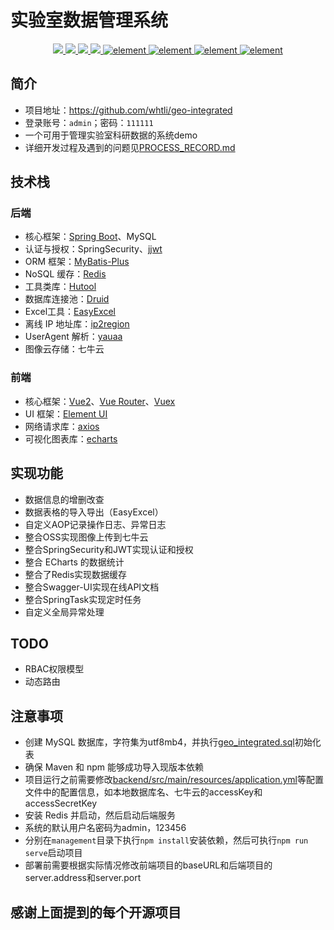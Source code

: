 # 实验室数据管理系统

<p align="center">
    <a href="https://github.com/spring-projects/spring-boot" target="_blank">	
      <img src="https://img.shields.io/badge/SpringBoot-2.7.7-orange">
    </a>
    <a href="https://github.com/vuejs/vue" target="_blank">	
      <img src="https://img.shields.io/badge/Vue-2.6.11-brightgreen">
    </a>
    <a href="https://docs.oracle.com/javase/8/docs/api/?xd_co_f=47c934d9-e663-4eba-819c-b726fc2d0847" target="_blank">	
      <img src="https://img.shields.io/badge/JDK-1.8-orange">
    </a>
    <a href="https://github.com/baomidou/mybatis-plus" target="_blank">	
      <img src="https://img.shields.io/badge/Mybatis--Plus-3.5.2-orange">
    </a>
    <a href="https://github.com/ElemeFE/element" target="_blank">
        <img src="https://img.shields.io/badge/Element-%3E2.15.12-brightgreen" alt="element">
    </a>
    <a href="https://github.com/dromara/hutool" target="_blank">
        <img src="https://img.shields.io/badge/Hutool-5.8.11-blue" alt="element">
    </a>
    <a href="https://github.com/alibaba/easyexcel" target="_blank">
        <img src="https://img.shields.io/badge/EasyExcel-3.1.3-blue" alt="element">
    </a>
    <a href="https://github.com/alibaba/druid" target="_blank">
        <img src="https://img.shields.io/badge/Druid-1.2.6-blue" alt="element">
    </a>
</p>

## 简介
+ 项目地址：https://github.com/whtli/geo-integrated
+ 登录账号：`admin`；密码：`111111`
+ 一个可用于管理实验室科研数据的系统demo
+ 详细开发过程及遇到的问题见[PROCESS_RECORD.md](PROCESS_RECORD.md)


## 技术栈

### 后端

+ 核心框架：[Spring Boot](https://github.com/spring-projects/spring-boot)、MySQL
+ 认证与授权：SpringSecurity、[jjwt](https://github.com/jwtk/jjwt)
+ ORM 框架：[MyBatis-Plus](https://github.com/baomidou/mybatis-plus)
+ NoSQL 缓存：[Redis](https://github.com/redis/redis)
+ 工具类库：[Hutool](https://github.com/dromara/hutool)
+ 数据库连接池：[Druid](https://github.com/alibaba/druid)
+ Excel工具：[EasyExcel](https://github.com/alibaba/easyexcel)
+ 离线 IP 地址库：[ip2region](https://github.com/lionsoul2014/ip2region)
+ UserAgent 解析：[yauaa](https://github.com/nielsbasjes/yauaa)
+ 图像云存储：七牛云

### 前端

+ 核心框架：[Vue2](https://github.com/vuejs/vue)、[Vue Router](https://github.com/vuejs/vue-router)、[Vuex](https://github.com/vuejs/vuex)
+ UI 框架：[Element UI](https://github.com/ElemeFE/element)
+ 网络请求库：[axios](https://github.com/axios/axios)
+ 可视化图表库：[echarts](https://github.com/apache/echarts)


## 实现功能

+ 数据信息的增删改查
+ 数据表格的导入导出（EasyExcel）
+ 自定义AOP记录操作日志、异常日志
+ 整合OSS实现图像上传到七牛云
+ 整合SpringSecurity和JWT实现认证和授权
+ 整合 ECharts 的数据统计
+ 整合了Redis实现数据缓存
+ 整合Swagger-UI实现在线API文档
+ 整合SpringTask实现定时任务
+ 自定义全局异常处理

## TODO
+ RBAC权限模型
+ 动态路由

## 注意事项

+ 创建 MySQL 数据库，字符集为utf8mb4，并执行[geo_integrated.sql](geo_integrated.sql)初始化表
+ 确保 Maven 和 npm 能够成功导入现版本依赖
+ 项目运行之前需要修改[backend/src/main/resources/application.yml](backend/src/main/resources/application.yml)等配置文件中的配置信息，如本地数据库名、七牛云的accessKey和accessSecretKey
+ 安装 Redis 并启动，然后启动后端服务
+ 系统的默认用户名密码为admin，123456
+ 分别在`management`目录下执行`npm install`安装依赖，然后可执行`npm run serve`启动项目
+ 部署前需要根据实际情况修改前端项目的baseURL和后端项目的server.address和server.port


## 感谢上面提到的每个开源项目

